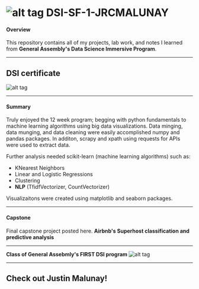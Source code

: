 # ![alt tag](https://ga-dash.s3.amazonaws.com/production/assets/logo-9f88ae6c9c3871690e33280fcf557f33.png) DSI-SF-1-JRCMALUNAY

#### Overview

This repository contains all of my projects, lab work, and notes I learned from **General Assembly's Data Science Immersive Program**. 

---

## DSI certificate 
![alt tag](https://snag.gy/xeWY76.jpg)

---

#### Summary
Truly enjoyed the 12 week program; begging with python fundamentals to machine learning algorithms using big data visualizations. Data minging, data munging, and data cleaning were easily accomplished numpy and pandas packages. In additon, scrapy and xpath using requests for APIs were used to extract data.

Further analysis needed scikit-learn (machine learning algorithms) such as:
- KNearest Neighbors
- Linear and Logistic Regressions 
- Clustering
- **NLP** (TfidfVectorizer, CountVectorizer)

Visualizaitons were created using matplotlib and seaborn packages.

---

#### Capstone
Final capstone project posted here. **Airbnb's Superhost classification and predictive analysis**

---

**Class of General Assebmly's FIRST DSI program**
![alt tag](https://snag.gy/EoZ64D.jpg)

---

## Check out Justin Malunay!






